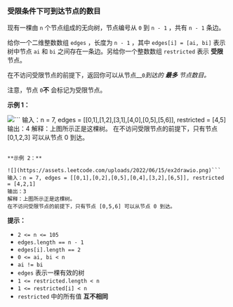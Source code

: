 ### 受限条件下可到达节点的数目 ###
现有一棵由 `n` 个节点组成的无向树，节点编号从 `0` 到 `n - 1` ，共有 `n - 1` 条边。

给你一个二维整数数组 `edges` ，长度为 `n - 1` ，其中 `edges[i] = [ai, bi]` 表示树中节点 `ai` 和 `bi` 之间存在一条边。另给你一个整数数组 `restricted` 表示 **受限** 节点。

在不访问受限节点的前提下，返回你可以从节点__`0`__到达的 **最多** 节点数目_。_

注意，节点 `0`**不** 会标记为受限节点。



**示例 1：**

![](https://assets.leetcode.com/uploads/2022/06/15/ex1drawio.png)```
输入：n = 7, edges = [[0,1],[1,2],[3,1],[4,0],[0,5],[5,6]], restricted = [4,5]
输出：4
解释：上图所示正是这棵树。
在不访问受限节点的前提下，只有节点 [0,1,2,3] 可以从节点 0 到达。
```

**示例 2：**

![](https://assets.leetcode.com/uploads/2022/06/15/ex2drawio.png)```
输入：n = 7, edges = [[0,1],[0,2],[0,5],[0,4],[3,2],[6,5]], restricted = [4,2,1]
输出：3
解释：上图所示正是这棵树。
在不访问受限节点的前提下，只有节点 [0,5,6] 可以从节点 0 到达。
```



**提示：**

* `2 <= n <= 105`
* `edges.length == n - 1`
* `edges[i].length == 2`
* `0 <= ai, bi < n`
* `ai != bi`
* `edges` 表示一棵有效的树
* `1 <= restricted.length < n`
* `1 <= restricted[i] < n`
* `restricted` 中的所有值 **互不相同**

